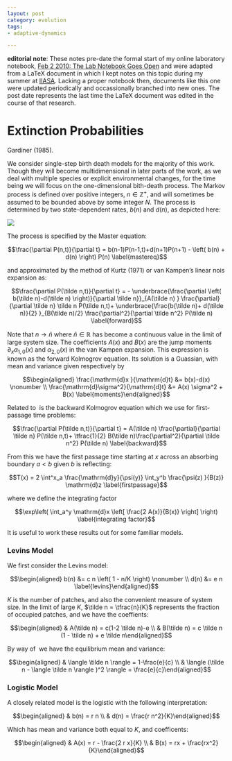 ```yaml
---
layout: post
category: evolution
tags:
- adaptive-dynamics

---
```


**editorial note**: These notes pre-date the formal start of my online
laboratory notebook, [Feb 2 2010: The Lab Notebook Goes Open](http://carlboettiger.info/2010/02/02/The-Lab-Notebook-Goes-Open-.html)
and were adapted from a LaTeX document in which I kept notes on this topic
during my summer at [IIASA](http://www.iiasa.ac.at/).  Lacking a proper notebook then, documents
like this one were updated periodically and occassionally branched into
new ones.  The post date represents the last time the 
LaTeX document was edited in the course of that research. 



Extinction Probabilities
========================

Gardiner (1985).

We consider single-step birth death models for the majority of this
work. Though they will become multidimensional in later parts of the
work, as we deal with multiple species or explicit environmental
changes, for the time being we will focus on the one-dimensional
bith-death process. The Markov process is defined over positive
integers, $n \in \mathbb{Z}^+$, and will sometimes be assumed to be
bounded above by some integer $N$. The process is determined by two
state-dependent rates, $b(n)$ and $d(n)$, as depicted here: 


![](http://farm4.staticflickr.com/3723/9624787798_6899d87bc1_o.png)


The process is specified by the Master equation:

$$\frac{\partial P(n,t)}{\partial t} = b(n-1)P(n-1,t)+d(n+1)P(n+1) - \left( b(n) + d(n)  \right) P(n)
\label{mastereq}$$

and approximated by the method of Kurtz (1971) or van Kampen’s linear
nois expansion as:

$$\frac{\partial P(\tilde n,t)}{\partial t} = - \underbrace{\frac{\partial \left( b(\tilde n)-d(\tilde n) \right)}{\partial \tilde n}}_{A(\tilde n) } \frac{\partial}{\partial \tilde n} \tilde n  P(\tilde n,t)+ \underbrace{\frac{b(\tilde n)+ d(\tilde n)}{2} }_{B(\tilde n)/2} \frac{\partial^2}{\partial \tilde n^2} P(\tilde n)
\label{forward}$$

Note that $n\to \tilde n$ where $\tilde n \in \mathbb{R}$ has become a
continuous value in the limit of large system size. The coefficients
$A(x)$ and $B(x)$ are the jump moments $\partial_x \alpha_{1,0}(x)$ and
$\alpha_{2,0}(x)$ in the van Kampen expansion. This expression is known
as the forward Kolmogrov equation. Its solution is a Guassian, with mean
and variance given respectively by

$$\begin{aligned}
\frac{\mathrm{d}x }{\mathrm{d}t} &= b(x)-d(x) \nonumber \\
\frac{\mathrm{d}\sigma^2}{\mathrm{d}t} &= A(x) \sigma^2 + B(x)
\label{moments}\end{aligned}$$

Related to  is the backward Kolmogrov equation which we use for
first-passage time problems:

$$\frac{\partial P(\tilde n,t)}{\partial t} = A(\tilde n) \frac{\partial}{\partial \tilde n}  P(\tilde n,t)+ \tfrac{1}{2}  B(\tilde n)\frac{\partial^2}{\partial \tilde n^2} P(\tilde n)
\label{backward}$$

From this we have the first passage time starting at $x$ across an
absorbing boundary $a < b$ given $b$ is reflecting:

$$T(x) = 2 \int^x_a \frac{\mathrm{d}y}{\psi(y)} \int_y^b \frac{\psi(z) }{B(z)} \mathrm{d}z
\label{firstpassage}$$

where we define the integrating factor

$$\exp\left( \int_a^y \mathrm{d}x \left[ \frac{2 A(x)}{B(x)} \right] \right)
\label{integrating factor}$$

It is useful to work these results out for some familiar models.

### Levins Model

We first consider the Levins model:

$$\begin{aligned}
b(n) &= c n \left( 1 - n/K \right) \nonumber \\
d(n) &= e n
\label{levins}\end{aligned}$$

$K$ is the number of patches, and also the convenient measure of system
size. In the limit of large $K$, $\tilde n = \tfrac{n}{K}$ represents
the fraction of occupied patches, and we have the coeffients:

$$\begin{aligned}
& A(\tilde n) = c(1-2 \tilde n)-e \\
& B(\tilde n) = c \tilde n (1 - \tilde n) + e \tilde n\end{aligned}$$

By way of  we have the equilibrium mean and variance:

$$\begin{aligned}
& \langle \tilde n \rangle = 1-\frac{e}{c} \\
& \langle (\tilde n - \langle \tilde n \rangle )^2 \rangle = \frac{e}{c}\end{aligned}$$

### Logistic Model

A closely related model is the logistic with the following
interpretation:

$$\begin{aligned}
& b(n) = r n \\
& d(n) = \frac{r n^2}{K}\end{aligned}$$

Which has mean and variance both equal to $K$, and coefficents:

$$\begin{aligned}
& A(x) = r  - \frac{2 r x}{K} \\
& B(x) = rx + \frac{rx^2}{K}\end{aligned}$$
